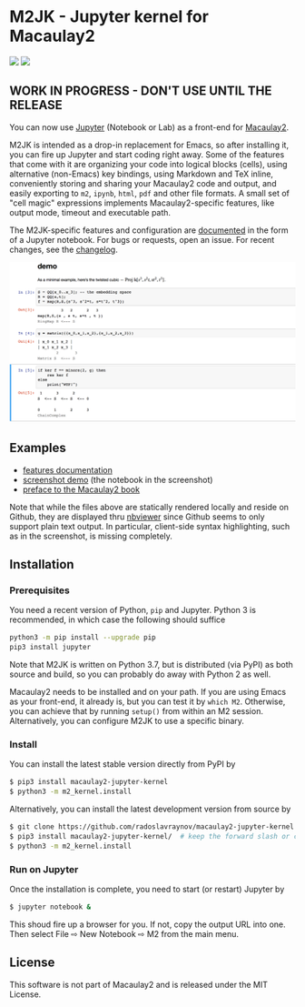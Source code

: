 # M2JK - Jupyter kernel for Macaulay2

[![](https://img.shields.io/travis/radoslavraynov/Macaulay2-Jupyter-Kernel.svg?style=flat-square)](https://travis-ci.org/radoslavraynov/Macaulay2-Jupyter-Kernel)
[![](https://img.shields.io/pypi/v/macaulay2-jupyter-kernel.svg?style=flat-square)](#link-to-pypi-page)
<!-- [![](https://img.shields.io/badge/version-0.2.0-blue.svg?style=flat-square)](#) -->

## WORK IN PROGRESS - DON'T USE UNTIL THE RELEASE

You can now use [Jupyter](http://www.jupyter.org) (Notebook or Lab) as a front-end for [Macaulay2](http://faculty.math.illinois.edu/Macaulay2/).

M2JK is intended as a drop-in replacement for Emacs, so after installing it,
you can fire up Jupyter and start coding right away.
Some of the features that come with it are
organizing your code into logical blocks (cells),
using alternative (non-Emacs) key bindings,
using Markdown and TeX inline,
conveniently storing and sharing your Macaulay2 code and output,
and easily exporting to `m2`, `ipynb`, `html`, `pdf` and other file formats.
A small set of "cell magic" expressions implements Macaulay2-specific features,
like output mode, timeout and executable path.

The M2JK-specific features and configuration are [documented]() in the form of a Jupyter notebook.
For bugs or requests, open an issue.
For recent changes, see the [changelog](CHANGELOG.md).

![](/demo/screenshot.png?raw=true)

## Examples

* [features documentation](https://nbviewer.jupyter.org/github/radoslavraynov/Macaulay2-Jupyter-Kernel/blob/master/demo/features.ipynb)
* [screenshot demo](https://nbviewer.jupyter.org/github/radoslavraynov/Macaulay2-Jupyter-Kernel/blob/master/demo/minimal.ipynb) (the notebook in the screenshot)
* [preface to the Macaulay2 book](https://nbviewer.jupyter.org/github/radoslavraynov/Macaulay2-Jupyter-Kernel/blob/master/demo/p1m2book.ipynb)

Note that while the files above are statically rendered locally and reside on Github,
they are displayed thru [nbviewer](#) since Github seems to only support plain text output.
In particular, client-side syntax highlighting, such as in the screenshot,
is missing completely.

## Installation

### Prerequisites

You need a recent version of Python, `pip` and Jupyter.
Python 3 is recommended, in which case the following should suffice
```bash
python3 -m pip install --upgrade pip
pip3 install jupyter
```
Note that M2JK is written on Python 3.7, but is distributed (via PyPI) as both source and build,
so you can probably do away with Python 2 as well.

Macaulay2 needs to be installed and on your path.
If you are using Emacs as your front-end, it already is, but you can test it by `which M2`.
Otherwise, you can achieve that by running `setup()` from within an M2 session.
Alternatively, you can configure M2JK to use a specific binary.

### Install

You can install the latest stable version directly from PyPI by

```bash
$ pip3 install macaulay2-jupyter-kernel
$ python3 -m m2_kernel.install
```

Alternatively, you can install the latest development version from source by

```bash
$ git clone https://github.com/radoslavraynov/macaulay2-jupyter-kernel.git
$ pip3 install macaulay2-jupyter-kernel/  # keep the forward slash or cd into the directory 
$ python3 -m m2_kernel.install
```

### Run on Jupyter

Once the installation is complete, you need to start (or restart) Jupyter by

```bash
$ jupyter notebook &
```

This shoud fire up a browser for you. If not, copy the output URL into one.
Then select File ⇨ New Notebook ⇨ M2 from the main menu.

## License

This software is not part of Macaulay2 and is released under the MIT License.
